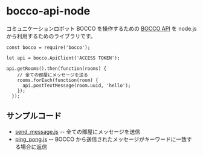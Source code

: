 # bocco-api-node

コミュニケーションロボット BOCCO を操作するための [BOCCO API](http://api-docs.bocco.me)
を node.js から利用するためのライブラリです。

```node
const bocco = require('bocco');

let api = bocco.ApiClient('ACCESS TOKEN');

api.getRooms().then(function(rooms) {
    // 全ての部屋にメッセージを送る
    rooms.forEach(function(room) {
      api.postTextMessage(room.uuid, 'hello');
    });
  });
```


## サンプルコード

- [send_message.js](examples/send_message.js) -- 全ての部屋にメッセージを送信
- [ping_pong.js](examples/ping_pong.js) -- BOCCO から送信されたメッセージがキーワードに一致する場合に返信
